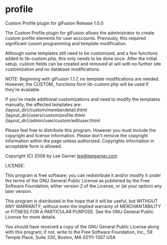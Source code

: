 profile
=======

Custom Profile plugin for glFusion
Release 1.0.0

The Custom Profile plugin for glFusion allows the administrator to create 
custom profile elements for user acccounts.  Prevously, this required 
significant cusom programming and template modification.

Although some templates still need to be customized, and a few functions 
added to lib-custom.php, this only needs to be done once.  After the initial 
setup, custom fields can be created and removed at will with no further 
site customization and no database modifications.

NOTE: Beginning with glFusion 1.1.7, no template modifications are needed.
However, the CUSTOM_ functions form lib-custom.php will be used if they're
available.

If you've made additional customizations and  need to modify the templates 
manually, the affected templates are:
    {layout_dir}/custom/memberdetail.thtml
    {layout_dir}/users/custom/profile.thtml
    {layout_dir}/admin/user/custom/edituser.thtml

Please feel free to distribute this program.  However you must include the 
copyright and license information.  Please don't remove the copyright 
information within the page unless authorized.  Copyrights information in 
acceptable form is allowed.

   
Copyright (C) 2009 by Lee Garner <lee@leegarner.com>

LICENSE:

This program is free software; you can redistribute it and/or modify it 
under the terms of the GNU General Public License as published by the 
Free Software Foundation; either version 2 of the License, or (at your option) 
any later version.

This program is distributed in the hope that it will be useful, but WITHOUT 
ANY WARRANTY; without even the implied warranty of MERCHANTABILITY or FITNESS 
FOR A PARTICULAR PURPOSE. See the GNU General Public License for more details.

You should have received a copy of the GNU General Public License along with 
this program; if not, write to the 
    Free Software Foundation, Inc., 
    59 Temple Place, 
    Suite 330, Boston, MA 02111-1307 
    USA

